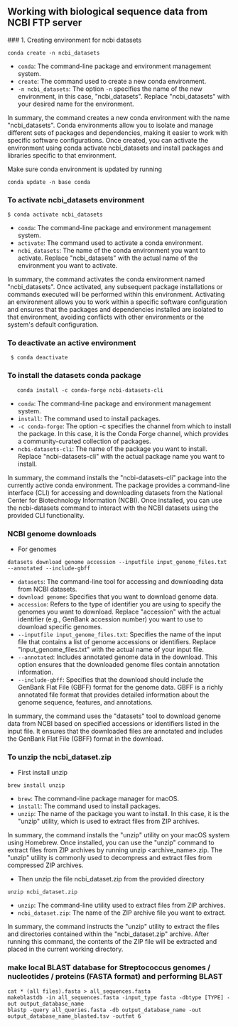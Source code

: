 

## Working with biological sequence data from NCBI FTP server

### 1. Creating environment for ncbi datasets

```
conda create -n ncbi_datasets
```
* ```conda```: The command-line package and environment management system.
* ```create```: The command used to create a new conda environment.
* ```-n ncbi_datasets```: The option ```-n``` specifies the name of the new environment, in this case, "ncbi_datasets". Replace "ncbi_datasets" with your desired name for the environment.

In summary, the command creates a new conda environment with the name "ncbi_datasets". Conda environments allow you to isolate and manage different sets of packages and dependencies, making it easier to work with specific software configurations. Once created, you can activate the environment using conda activate ncbi_datasets and install packages and libraries specific to that environment.

Make sure conda environment is updated by running
```
conda update -n base conda
```

### To activate ncbi_datasets environment

    $ conda activate ncbi_datasets

* ```conda```: The command-line package and environment management system.
* ```activate```: The command used to activate a conda environment.
* ```ncbi_datasets```: The name of the conda environment you want to activate. Replace "ncbi_datasets" with the actual name of the environment you want to activate.

In summary, the command activates the conda environment named "ncbi_datasets". Once activated, any subsequent package installations or commands executed will be performed within this environment. Activating an environment allows you to work within a specific software configuration and ensures that the packages and dependencies installed are isolated to that environment, avoiding conflicts with other environments or the system's default configuration.


### To deactivate an active environment

     $ conda deactivate

### To install the datasets conda package

```
   conda install -c conda-forge ncbi-datasets-cli
```
* ```conda```: The command-line package and environment management system.
* ```install```: The command used to install packages.
* ```-c conda-forge```: The option -c specifies the channel from which to install the package. In this case, it is the Conda Forge channel, which provides a community-curated collection of packages.
* ```ncbi-datasets-cli```: The name of the package you want to install. Replace "ncbi-datasets-cli" with the actual package name you want to install.

In summary, the command installs the "ncbi-datasets-cli" package into the currently active conda environment. The package provides a command-line interface (CLI) for accessing and downloading datasets from the National Center for Biotechnology Information (NCBI). Once installed, you can use the ncbi-datasets command to interact with the NCBI datasets using the provided CLI functionality.

### NCBI genome downloads

* For genomes

```
datasets download genome accession --inputfile input_genome_files.txt --annotated --include-gbff
```
* ```datasets```: The command-line tool for accessing and downloading data from NCBI datasets.
* ```download genome```: Specifies that you want to download genome data.
* ```accession```: Refers to the type of identifier you are using to specify the genomes you want to download. Replace "accession" with the actual identifier (e.g., GenBank accession number) you want to use to download specific genomes.
* ```--inputfile input_genome_files.txt```: Specifies the name of the input file that contains a list of genome accessions or identifiers. Replace "input_genome_files.txt" with the actual name of your input file.
* ```--annotated```: Includes annotated genome data in the download. This option ensures that the downloaded genome files contain annotation information.
* ```--include-gbff```: Specifies that the download should include the GenBank Flat File (GBFF) format for the genome data. GBFF is a richly annotated file format that provides detailed information about the genome sequence, features, and annotations.

In summary, the command uses the "datasets" tool to download genome data from NCBI based on specified accessions or identifiers listed in the input file. It ensures that the downloaded files are annotated and includes the GenBank Flat File (GBFF) format in the download.


### To unzip the ncbi_dataset.zip

* First install unzip

```
brew install unzip
```
* ```brew```: The command-line package manager for macOS.
* ```install```: The command used to install packages.
* ```unzip```: The name of the package you want to install. In this case, it is the "unzip" utility, which is used to extract files from ZIP archives.

In summary, the command installs the "unzip" utility on your macOS system using Homebrew. Once installed, you can use the "unzip" command to extract files from ZIP archives by running unzip <archive_name>.zip. The "unzip" utility is commonly used to decompress and extract files from compressed ZIP archives.

* Then unzip the file ncbi_dataset.zip from the provided directory

```
unzip ncbi_dataset.zip
```
* ```unzip```: The command-line utility used to extract files from ZIP archives.
* ```ncbi_dataset.zip```: The name of the ZIP archive file you want to extract.

In summary, the command instructs the "unzip" utility to extract the files and directories contained within the "ncbi_dataset.zip" archive. After running this command, the contents of the ZIP file will be extracted and placed in the current working directory.

### make local BLAST database for Streptococcus genomes / nucleotides / proteins (FASTA format) and performing BLAST

```
cat * (all files).fasta > all_sequences.fasta
makeblastdb -in all_sequences.fasta -input_type fasta -dbtype [TYPE] -out output_database_name
blastp -query all_queries.fasta -db output_database_name -out output_database_name_blasted.tsv -outfmt 6
```
  
                             
